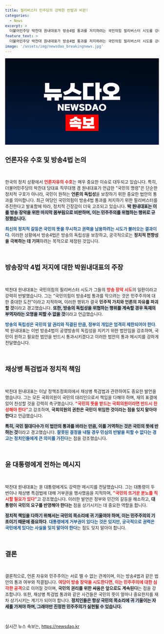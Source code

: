 ```yaml
---
title: 필리버스터 민주당의 강력한 반발과 비판!
categories:
  - News
excerpt: >
  더불어민주당 박찬대 원내대표가 방송4법 통과를 저지하려는 국민의힘 필리버스터 시도를 강하게 비판하며 민주주의와 언론 자유 수호를 촉구했다. 그가 강조한 국민의 뜻은 무엇일까?
feature_text: >
  더불어민주당 박찬대 원내대표가 방송4법 통과를 저지하려는 국민의힘 필리버스터 시도를 강하게 비판하며 민주주의와 언론 자유 수호를 촉구했다. 그가 강조한 국민의 뜻은 무엇일까?
image: '/assets/img/newsdao_breakingnews.jpg'
---
```


<p><img src="/assets/img/newsdao_breakingnews.jpg" alt="ontimetimes 속보" /></p>

<h2 data-ke-size="size26">언론자유 수호 및 방송4법 논의</h2>

<p data-ke-size="size16">&nbsp;</p>

<p>한국의 정치 상황에서 <b><span style="color: #ee2323;">언론자유의 수호</span></b>는 매우 중요한 이슈로 대두되고 있습니다. 특히, 더불어민주당의 박찬대 당대표 직무대행 겸 원내대표가 언급한 "국민의 명령"은 단순한 정치적 구호가 아니라, 국민이 원하는 <b>언론의 독립성</b>을 보장하기 위한 중요한 법안의 통과를 의미합니다. 최근 여당인 국민의힘이 방송4법 통과를 저지하기 위한 필리버스터를 추진한다고 발표함에 따라, 정치적 긴장감이 더욱 고조되고 있습니다. <b><span style="background-color: #21538527;">박 원내대표는 이를 방송 장악을 위한 마지막 몸부림으로 비판하며, 이는 민주주의를 위협하는 행위로 규정했습니다.</span></b> </p>

<p><b><span style="color: #1a5490;">최신의 정치적 갈등은 국민의 뜻을 무시하고 권력을 남용하려는 시도가 불러오는 결과이다</span></b>. 이러한 상황에서 방송4법은 방송의 독립성을 보장하고, 궁극적으로는 <b>정치적 편향성을 극복하는 데 기여</b>하려는 목적으로 제정된 것입니다.</p>

<p data-ke-size="size16">&nbsp;</p>

<h2 data-ke-size="size26">방송장악 4법 저지에 대한 박원내대표의 주장</h2>

<p data-ke-size="size16">&nbsp;</p>

<p>박찬대 원내대표는 국민의힘의 필리버스터 시도가 그들의 <b><span style="color: #ee2323;">방송 장악 시도</span></b>의 일환이라고 강력히 반발했습니다. 그는 "국민의힘이 방송4법 통과를 막으려는 것은 민주주의에 대한 중대한 도전"이라고 지적하며, 이러한 행위가 결국 <b>민주적 가치와 언론의 자유를 파괴할 것</b>이라고 경고했습니다. <b><span style="background-color: #21538527;">또한, 방송의 독립성을 위협하는 행위를 계속할 경우 독재의 부역자라는 오명을 피할 수 없을 것</span></b>이라고 언급했습니다.</p>

<p><b><span style="color: #1a5490;">방송의 독립성은 국민의 알 권리와 직결된 만큼, 정부의 개입은 엄격히 제한되어야 한다</span></b>. 박 원내대표는 이번 방송4법이 공영방송의 독립성을 지키기 위한 법안임을 강조하며, 국민이 원하고 필요한 법안을 반드시 통과시키겠다고 이러한 법안의 통과 메시지를 강하게 전달했습니다.</p>

<p data-ke-size="size16">&nbsp;</p>

<h2 data-ke-size="size26">채상병 특검법과 정치적 책임</h2>

<p data-ke-size="size16">&nbsp;</p>

<p>박찬대 원내대표는 이날 정책조정회의에서 채상병 특검법과 관련하여도 중요한 발언을 했습니다. 그는 모든 국회의원이 국민의 대리인으로서 책임을 다해야 하며, 재의 표결에 있어 찬성할 것을 강력히 촉구했습니다. <b><span style="color: #ee2323;">"국민의 뜻을 받드는 국회의원이라면 반드시 찬성해야 한다"</span></b>고 강조하며, <b>국회의원의 권한은 국민이 위임한 것이라는 점을 잊지 말아야 한다</b>고 언급했습니다.</p>

<p><b><span style="background-color: #21538527;">특히, 국민 절대다수가 이 법안의 통과를 바라는 만큼, 이를 거역하는 것은 국민의 뜻에 반하는 것</span></b>이라고 경고했습니다. <b><span style="color: #1a5490;">잘못된 결정을 내릴 경우 민심의 반발을 피할 수 없다는 경고는 정치인들에게 큰 의미를 가진다</span></b>는 점을 강조했습니다.</p>

<p data-ke-size="size16">&nbsp;</p>

<h2 data-ke-size="size26">윤 대통령에게 전하는 메시지</h2>

<p data-ke-size="size16">&nbsp;</p>

<p>박찬대 원내대표는 윤 대통령에게도 강력한 메시지를 전달했습니다. 그는 대통령이 두 번이나 채상병 특검법에 대해 거부권을 행사했음을 지적하며, <b><span style="color: #ee2323;">"국민의 뜨거운 분노를 직시할 필요가 있다"</span></b>고 강조했습니다. 이러한 발언은 정부와 민간의 갈등을 해소하고, <b>대통령이 국민의 요구를 반영해야 한다는</b> 점을 상기시키는 데 중요한 역할을 합니다.</p>

<p><b><span style="background-color: #21538527;">정치적 책임을 다하기 위해서는 국민의 목소리에 귀 기울여야 하며, 이는 민주주의의 기초이기 때문에 중요하다</span></b>. <b><span style="color: #1a5490;">대통령에게 거부권이 있다는 것은 있지만, 궁극적으로 권력은 국민에게 있다는 사실을 잊지 말아야 한다</span></b>는 점도 잊지 말아야 합니다.</p>

<p data-ke-size="size16">&nbsp;</p>

<h2 data-ke-size="size26">결론</h2>

<p data-ke-size="size16">&nbsp;</p>

<p>결론적으로, 언론 자유와 민주주의는 서로 뗄 수 없는 관계이며, 이는 방송4법과 같은 법안의 통과 여부와 직결됩니다. <b><span style="color: #ee2323;">여당이 방송 장악을 시도한다면, 이는 민주주의에 대한 심각한 공격</span></b>으로 이어질 것이며, <b>국민의 권리를 위한 싸움은 앞으로도 계속된다</b>는 점을 강조합니다. 또한, 채상병 특검법 통과와 같은 사건들은 국민의 뜻이 얼마나 중요한지를 재차 상기시키는 계기가 되어야 합니다. <b><span style="background-color: #21538527;">정치인들은 항상 국민의 목소리에 귀 기울이는 자세를 가져야 하며, 그래야만 진정한 민주주의가 실현될 수 있습니다.</span></b></p>

<p data-ke-size="size16">&nbsp;</p>
실시간 뉴스 속보는, <a href="https://newsdao.kr" rel="dofollow">https://newsdao.kr</a>


